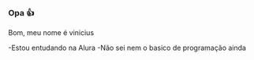 ### Opa 👍

Bom, meu nome é vinicius

-Estou entudando na  Alura
-Não sei nem o basico de programação ainda
